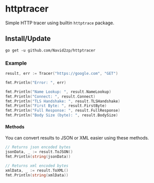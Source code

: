 # httptracer

Simple HTTP tracer using builtin `httptrace` package.

## Install/Update

```
go get -u github.com/Navid2zp/httptracer
```

### Example

```go
result, err := Tracer("https://google.com", "GET")

fmt.Println("Error: ", err)

fmt.Println("Name Lookup: ", result.NameLookup)
fmt.Println("Connect: ", result.Connect)
fmt.Println("TLS Handshake: ", result.TLSHandshake)
fmt.Println("First Byte: ", result.FirstByte)
fmt.Println("Full Response: ", result.FullResponse)
fmt.Println("Body Size (byte): ", result.BodySize)
```

#### Methods

You can convert results to JSON or XML easier using these methods.

```go
// Returns json encoded bytes
jsonData, _ := result.ToJSON()
fmt.Println(string(jsonData))

// Returns xml encoded bytes
xmlData, _ := result.ToXML()
fmt.Println(string(xmlData))
```
